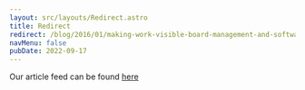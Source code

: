 ```yaml
---
layout: src/layouts/Redirect.astro
title: Redirect
redirect: /blog/2016/01/making-work-visible-board-management-and-software/
navMenu: false
pubDate: 2022-09-17
---
```

<div>
Our article feed can be found <a href="/blog/2016/01/making-work-visible-board-management-and-software/">here</a>
</div>
